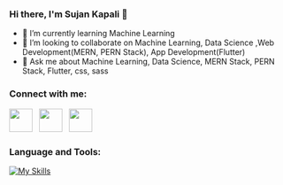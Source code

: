 ### Hi there, I'm Sujan Kapali 👋


- 🌱 I’m currently learning Machine Learning
- 👯 I’m looking to collaborate on Machine Learning, Data Science ,Web Development(MERN, PERN Stack), App Development(Flutter)
- 💬 Ask me about Machine Learning, Data Science, MERN Stack, PERN Stack, Flutter, css, sass


### Connect with me:
[<img src="https://openvisualfx.com/wp-content/uploads/2019/10/linkedin-icon-logo-png-transparent.png" width="42px"/>](https://www.linkedin.com/in/sujan-kapali-78064b208/)
&nbsp;
[<img src="https://assets.stickpng.com/images/580b57fcd9996e24bc43c521.png" width="42px"/>](https://www.instagram.com/kapali_sujan/)
&nbsp;
[<img src="https://www.edigitalagency.com.au/wp-content/uploads/Facebook-logo-blue-circle-large-transparent-png.png" width="42px"/>](https://www.facebook.com/sujan.kapali.988/)


### Language and Tools:
[![My Skills](https://skills.thijs.gg/icons?i=html,css,sass,js,react,nodejs,mongodb,postgres,dart,git,py&theme=light)](https://skills.thijs.gg)
